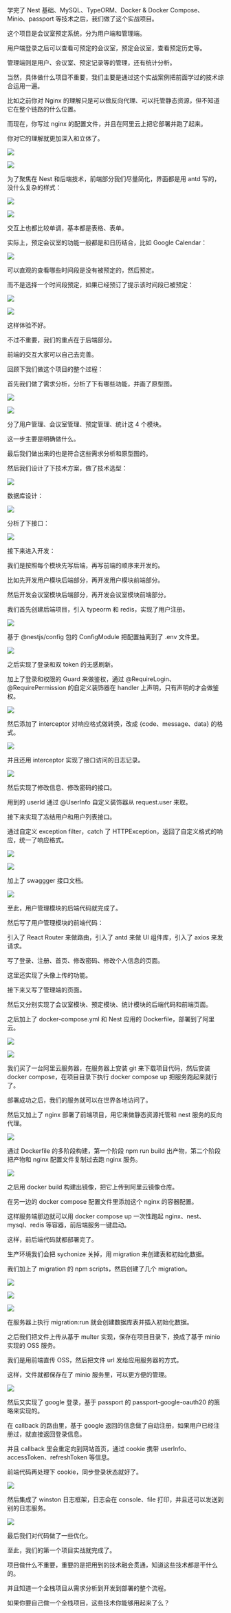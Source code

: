 学完了 Nest 基础、MySQL、TypeORM、Docker & Docker Compose、Minio、passport 等技术之后，我们做了这个实战项目。

这个项目是会议室预定系统，分为用户端和管理端。

用户端登录之后可以查看可预定的会议室，预定会议室，查看预定历史等。

管理端则是用户、会议室、预定记录等的管理，还有统计分析。

当然，具体做什么项目不重要，我们主要是通过这个实战案例把前面学过的技术综合运用一遍。

比如之前你对 Nginx 的理解只是可以做反向代理、可以托管静态资源，但不知道它在整个链路的什么位置。

而现在，你写过 nginx 的配置文件，并且在阿里云上把它部署并跑了起来。

你对它的理解就更加深入和立体了。

![](//liushuaiyang.oss-cn-shanghai.aliyuncs.com/nest-docs/image/139-1.png)

![](//liushuaiyang.oss-cn-shanghai.aliyuncs.com/nest-docs/image/139-2.png)

为了聚焦在 Nest 和后端技术，前端部分我们尽量简化，界面都是用 antd 写的，没什么复杂的样式：

![](//liushuaiyang.oss-cn-shanghai.aliyuncs.com/nest-docs/image/139-3.png)

![](//liushuaiyang.oss-cn-shanghai.aliyuncs.com/nest-docs/image/139-4.png)

交互上也都比较单调，基本都是表格、表单。

实际上，预定会议室的功能一般都是和日历结合，比如 Google Calendar：

![](//liushuaiyang.oss-cn-shanghai.aliyuncs.com/nest-docs/image/139-5.png)

可以直观的查看哪些时间段是没有被预定的，然后预定。

而不是选择一个时间段预定，如果已经预订了提示该时间段已被预定：

![](//liushuaiyang.oss-cn-shanghai.aliyuncs.com/nest-docs/image/139-6.png)

![](//liushuaiyang.oss-cn-shanghai.aliyuncs.com/nest-docs/image/139-7.png)

这样体验不好。

不过不重要，我们的重点在于后端部分。

前端的交互大家可以自己去完善。

回顾下我们做这个项目的整个过程：

首先我们做了需求分析，分析了下有哪些功能，并画了原型图。

![](//liushuaiyang.oss-cn-shanghai.aliyuncs.com/nest-docs/image/139-8.png)

![](//liushuaiyang.oss-cn-shanghai.aliyuncs.com/nest-docs/image/139-9.png)

分了用户管理、会议室管理、预定管理、统计这 4 个模块。

这一步主要是明确做什么。

最后我们做出来的也是符合这些需求分析和原型图的。

然后我们设计了下技术方案，做了技术选型：

![](//liushuaiyang.oss-cn-shanghai.aliyuncs.com/nest-docs/image/139-10.png)

数据库设计：

![](//liushuaiyang.oss-cn-shanghai.aliyuncs.com/nest-docs/image/139-11.png)

分析了下接口：

![](//liushuaiyang.oss-cn-shanghai.aliyuncs.com/nest-docs/image/139-12.png)

接下来进入开发：

我们是按照每个模块先写后端，再写前端的顺序来开发的。

比如先开发用户模块后端部分，再开发用户模块前端部分。

然后开发会议室模块后端部分，再开发会议室模块前端部分。

我们首先创建后端项目，引入 typeorm 和 redis，实现了用户注册。

![](//liushuaiyang.oss-cn-shanghai.aliyuncs.com/nest-docs/image/139-13.png)

基于 @nestjs/config 包的  ConfigModule 把配置抽离到了 .env 文件里。

![](//liushuaiyang.oss-cn-shanghai.aliyuncs.com/nest-docs/image/139-14.png)

之后实现了登录和双 token 的无感刷新。

加上了登录和权限的 Guard 来做鉴权，通过 @RequireLogin、@RequirePermission 的自定义装饰器在 handler 上声明，只有声明的才会做鉴权。

![](//liushuaiyang.oss-cn-shanghai.aliyuncs.com/nest-docs/image/139-15.png)

然后添加了 interceptor 对响应格式做转换，改成 {code、message、data} 的格式。

![](//liushuaiyang.oss-cn-shanghai.aliyuncs.com/nest-docs/image/139-16.png)

并且还用 interceptor 实现了接口访问的日志记录。

![](//liushuaiyang.oss-cn-shanghai.aliyuncs.com/nest-docs/image/139-17.png)

然后实现了修改信息、修改密码的接口。

用到的 userId 通过 @UserInfo 自定义装饰器从 request.user 来取。

接下来实现了冻结用户和用户列表接口。

通过自定义 exception filter，catch 了 HTTPException，返回了自定义格式的响应，统一了响应格式。

![](//liushuaiyang.oss-cn-shanghai.aliyuncs.com/nest-docs/image/139-18.png)

![](//liushuaiyang.oss-cn-shanghai.aliyuncs.com/nest-docs/image/139-19.png)

加上了 swaggger 接口文档。

![](//liushuaiyang.oss-cn-shanghai.aliyuncs.com/nest-docs/image/139-20.png)

至此，用户管理模块的后端代码就完成了。

然后写了用户管理模块的前端代码：

引入了 React Router 来做路由，引入了 antd 来做 UI 组件库，引入了 axios 来发请求。

写了登录、注册、首页、修改密码、修改个人信息的页面。

这里还实现了头像上传的功能。

接下来又写了管理端的页面。

然后又分别实现了会议室模块、预定模块、统计模块的后端代码和前端页面。

之后加上了 docker-compose.yml 和 Nest 应用的 Dockerfile，部署到了阿里云。

![](//liushuaiyang.oss-cn-shanghai.aliyuncs.com/nest-docs/image/139-21.png)

![](//liushuaiyang.oss-cn-shanghai.aliyuncs.com/nest-docs/image/139-22.png)

我们买了一台阿里云服务器，在服务器上安装 git 来下载项目代码，然后安装 docker compose，在项目目录下执行 docker compose up 把服务跑起来就行了。

部署成功之后，我们的服务就可以在世界各地访问了。

然后又加上了 nginx 部署了前端项目，用它来做静态资源托管和 nest 服务的反向代理。

![](//liushuaiyang.oss-cn-shanghai.aliyuncs.com/nest-docs/image/139-23.png)

通过 Dockerfile 的多阶段构建，第一个阶段 npm run build 出产物，第二个阶段把产物和 nginx 配置文件复制过去跑 nginx 服务。

![](//liushuaiyang.oss-cn-shanghai.aliyuncs.com/nest-docs/image/139-24.png)

之后用 docker build 构建出镜像，把它上传到阿里云镜像仓库。

在另一边的 docker compose 配置文件里添加这个 nginx 的容器配置。

这样服务端那边就可以用 docker compose up 一次性跑起 nginx、nest、mysql、redis 等容器，前后端服务一键启动。

这样，前后端代码就都部署完了。

生产环境我们会把 sychonize 关掉，用 migration 来创建表和初始化数据。

我们加上了 migration 的 npm scripts，然后创建了几个 migration。

![](//liushuaiyang.oss-cn-shanghai.aliyuncs.com/nest-docs/image/139-25.png)

![](//liushuaiyang.oss-cn-shanghai.aliyuncs.com/nest-docs/image/139-26.png)

![](//liushuaiyang.oss-cn-shanghai.aliyuncs.com/nest-docs/image/139-27.png)

在服务器上执行 migration:run 就会创建数据库表并插入初始化数据。

之后我们把文件上传从基于 multer 实现，保存在项目目录下，换成了基于 minio 实现的 OSS 服务。

我们是用前端直传 OSS，然后把文件 url 发给应用服务器的方式。

这样，文件就都保存在了 minio 服务里，可以更方便的管理。

![](//liushuaiyang.oss-cn-shanghai.aliyuncs.com/nest-docs/image/139-28.png)

然后又实现了 google 登录，基于 passport 的 passport-google-oauth20 的策略来实现的。

在 callback 的路由里，基于 google 返回的信息做了自动注册，如果用户已经注册过，就直接返回登录信息。

并且 callback 里会重定向到网站首页，通过 cookie 携带 userInfo、accessToken、refreshToken 等信息。

前端代码再处理下 cookie，同步登录状态就好了。

![](//liushuaiyang.oss-cn-shanghai.aliyuncs.com/nest-docs/image/139-29.png)

然后集成了 winston 日志框架，日志会在 console、file 打印，并且还可以发送到别的日志服务。

![](//liushuaiyang.oss-cn-shanghai.aliyuncs.com/nest-docs/image/139-30.png)

最后我们对代码做了一些优化。

至此，我们的第一个项目实战就完成了。

项目做什么不重要，重要的是把用到的技术融会贯通，知道这些技术都是干什么的。

并且知道一个全栈项目从需求分析到开发到部署的整个流程。

如果你要自己做一个全栈项目，这些技术你能够用起来了么？
